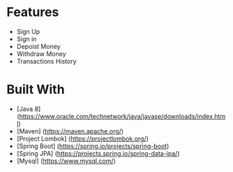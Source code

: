 # Features
- Sign Up
- Sign in
- Depoist Money
- Withdraw Money
- Transactions History

# Built With
- [Java 8] (https://www.oracle.com/technetwork/java/javase/downloads/index.html)
- [Maven] (https://maven.apache.org/)
- [Project Lombok] (https://projectlombok.org/)
- [Spring Boot] (https://spring.io/projects/spring-boot)
- [Spring JPA] (https://projects.spring.io/spring-data-jpa/)
- [Mysql] (https://www.mysql.com/)
